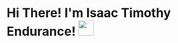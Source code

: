 # Hi There! I'm Isaac Timothy Endurance! <img src="https://raw.githubusercontent.com/MartinHeinz/MartinHeinz/master/wave.gif" width="35px">

